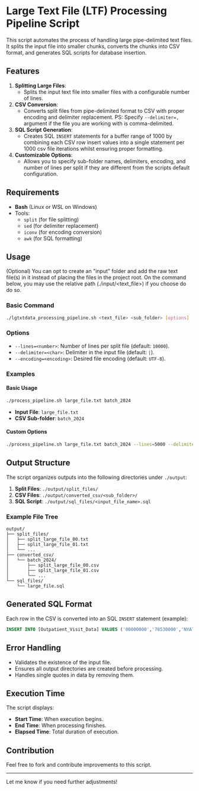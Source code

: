 # Large Text File (LTF) Processing Pipeline Script

This script automates the process of handling large pipe-delimited text files. It splits the input file into smaller chunks, converts the chunks into CSV format, and generates SQL scripts for database insertion.

## Features

1. **Splitting Large Files**:
   - Splits the input text file into smaller files with a configurable number of lines.
2. **CSV Conversion**:
   - Converts split files from pipe-delimited format to CSV with proper encoding and delimiter replacement. PS: Specify `--delimiter=,` argument if the file you are working with is comma-delimited.
3. **SQL Script Generation**:
   - Creates SQL `INSERT` statements for a buffer range of 1000 by combining each CSV row insert values into a single statement per 1000 csv file iterations whilst ensuring proper formatting.
4. **Customizable Options**:
   - Allows you to specify sub-folder names, delimiters, encoding, and number of lines per split if they are different from the scripts default configuration.

## Requirements

- **Bash** (Linux or WSL on Windows)
- Tools:
  - `split` (for file splitting)
  - `sed` (for delimiter replacement)
  - `iconv` (for encoding conversion)
  - `awk` (for SQL formatting)

## Usage

(Optional) You can opt to create an "input" folder and add the raw text file(s) in it instead of placing the files in the project root. On the command below, you may use the relative path (./input/<text_file>) if you choose do do so.

### Basic Command

```bash
./lgtxtdata_processing_pipeline.sh <text_file> <sub_folder> [options]
```

### Options

- `--lines=<number>`: Number of lines per split file (default: `10000`).
- `--delimiter=<char>`: Delimiter in the input file (default: `|`).
- `--encoding=<encoding>`: Desired file encoding (default: `UTF-8`).

### Examples

#### Basic Usage

```bash
./process_pipeline.sh large_file.txt batch_2024
```

- **Input File**: `large_file.txt`
- **CSV Sub-folder**: `batch_2024`

#### Custom Options

```bash
./process_pipeline.sh large_file.txt batch_2024 --lines=5000 --delimiter="|" --encoding="ISO-8859-1"
```

## Output Structure

The script organizes outputs into the following directories under `./output`:

1. **Split Files**: `./output/split_files/`
2. **CSV Files**: `./output/converted_csv/<sub_folder>/`
3. **SQL Script**: `./output/sql_files/<input_file_name>.sql`

### Example File Tree

```plaintext
output/
├── split_files/
│   ├── split_large_file_00.txt
│   ├── split_large_file_01.txt
│   └── ...
├── converted_csv/
│   └── batch_2024/
│       ├── split_large_file_00.csv
│       ├── split_large_file_01.csv
│       └── ...
└── sql_files/
    └── large_file.sql
```

## Generated SQL Format

Each row in the CSV is converted into an SQL `INSERT` statement (example):

```sql
INSERT INTO [Outpatient_Visit_Data] VALUES ('00000000','78530000','NYATHI THUSILE','EYEG','ST JOHNS RETINAL CLINIC','13/06/2022 10:54:50');
```

## Error Handling

- Validates the existence of the input file.
- Ensures all output directories are created before processing.
- Handles single quotes in data by removing them.

## Execution Time

The script displays:

- **Start Time**: When execution begins.
- **End Time**: When processing finishes.
- **Elapsed Time**: Total duration of execution.

## Contribution

Feel free to fork and contribute improvements to this script.

---

Let me know if you need further adjustments!
